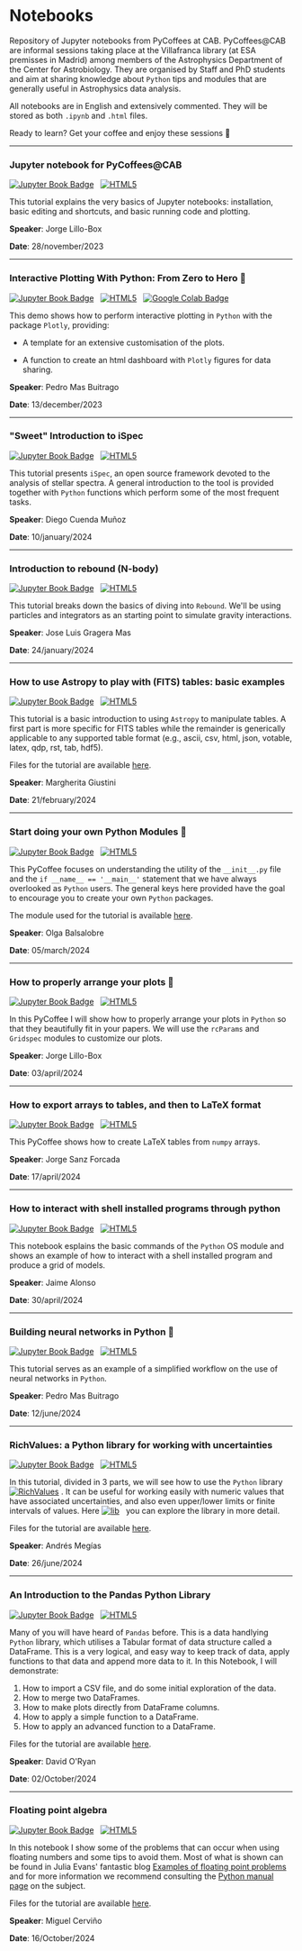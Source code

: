 # Notebooks
Repository of Jupyter notebooks from PyCoffees at CAB. PyCoffees@CAB are informal sessions taking place at the Villafranca library (at ESA premisses in Madrid) among members of the Astrophysics Department of the Center for Astrobiology. They are organised by Staff and PhD students and aim at sharing knowledge about `Python` tips and modules that are generally useful in Astrophysics data analysis.

All notebooks are in English and extensively commented. They will be stored as both `.ipynb` and `.html` files. 

Ready to learn? Get your coffee and enjoy these sessions 👋

***
### Jupyter notebook for PyCoffees@CAB
[![Jupyter Book Badge](https://jupyterbook.org/badge.svg)](notebooks/2023_11_29__IntroJupyter_JorgeLilloBox.ipynb) &nbsp; [![HTML5](https://img.shields.io/badge/HTML5-white?style=flat-square&logo=html5&logoColor=white&color=%23E34F26
)](notebooks/html/2023_11_29__IntroJupyter_JorgeLilloBox.html)

This tutorial explains the very basics of Jupyter notebooks: installation, basic editing and shortcuts, and basic running code and plotting.

**Speaker**: Jorge Lillo-Box

**Date**: 28/november/2023

***
### Interactive Plotting With Python: From Zero to Hero 🚀
[![Jupyter Book Badge](https://jupyterbook.org/badge.svg)](notebooks/2023_12_13_interactive_viz_PedroMas.ipynb) &nbsp; [![HTML5](https://img.shields.io/badge/HTML5-white?style=flat-square&logo=html5&logoColor=white&color=%23E34F26
)](notebooks/html/2023_12_13_interactive_viz_PedroMas.html) &nbsp; [![Google Colab Badge](https://colab.research.google.com/assets/colab-badge.svg)](https://colab.research.google.com/drive/1t9h-FtFG8ryJ0BsHxkqQRkH3zWc_y_q5?usp=sharing)

This demo shows how to perform interactive plotting in `Python` with the package `Plotly`, providing:

- A template for an extensive customisation of the plots.

- A function to create an html dashboard with `Plotly` figures for data sharing.

**Speaker**: Pedro Mas Buitrago

**Date**: 13/december/2023

***
### "Sweet" Introduction to iSpec
[![Jupyter Book Badge](https://jupyterbook.org/badge.svg)](notebooks/2024_01_10_intro_iSpec_DiegoCuenda.ipynb) &nbsp; [![HTML5](https://img.shields.io/badge/HTML5-white?style=flat-square&logo=html5&logoColor=white&color=%23E34F26
)](notebooks/html/2024_01_10_intro_iSpec_DiegoCuenda.html)

This tutorial presents `iSpec`, an open source framework devoted to the analysis of stellar spectra. A general introduction to the tool is provided together with `Python` functions which perform some of the most frequent tasks.

**Speaker**: Diego Cuenda Muñoz

**Date**: 10/january/2024

***
### Introduction to rebound (N-body)
[![Jupyter Book Badge](https://jupyterbook.org/badge.svg)](notebooks/2024_01_24_REBOUND_JoseLuisGrageraMas.ipynb) &nbsp; [![HTML5](https://img.shields.io/badge/HTML5-white?style=flat-square&logo=html5&logoColor=white&color=%23E34F26
)](notebooks/html/2024_01_24_REBOUND_JoseLuisGrageraMas.html)

This tutorial breaks down the basics of diving into `Rebound`. We'll be using particles and integrators as an starting point to simulate gravity interactions.

**Speaker**: Jose Luis Gragera Mas

**Date**: 24/january/2024

***
### How to use Astropy to play with (FITS) tables: basic examples
[![Jupyter Book Badge](https://jupyterbook.org/badge.svg)](https://github.com/PyCoffees/notebooks/blob/main/notebooks/2024_02_21_astropytables_MargheritaGiustini.ipynb) &nbsp; [![HTML5](https://img.shields.io/badge/HTML5-white?style=flat-square&logo=html5&logoColor=white&color=%23E34F26
)](notebooks/html/2024_02_21_astropytables_MargheritaGiustini.html)

This tutorial is a basic introduction to using `Astropy` to manipulate tables. A first part is more specific for FITS tables while the remainder is generically applicable to any supported table format (e.g., ascii, csv, html, json, votable, latex, qdp, rst, tab, hdf5).

Files for the tutorial are available [here](https://github.com/PyCoffees/notebooks/tree/main/notebooks/files/2024_02_21_astropytables_MargheritaGiustini).

**Speaker**: Margherita Giustini

**Date**: 21/february/2024

***
### Start doing your own Python Modules 💫
[![Jupyter Book Badge](https://jupyterbook.org/badge.svg)](https://github.com/PyCoffees/notebooks/blob/main/notebooks/2024_03_06_creating_modules_OlgaBalsalobre.ipynb) &nbsp; [![HTML5](https://img.shields.io/badge/HTML5-white?style=flat-square&logo=html5&logoColor=white&color=%23E34F26
)](https://github.com/PyCoffees/notebooks/blob/main/notebooks/html/2024_03_06_creating_modules_OlgaBalsalobre.html)

This PyCoffee focuses on understanding the utility of the `__init__.py` file and the `if __name__ == '__main__'` statement that we have always overlooked as `Python` users. The general keys here provided have the goal to encourage you to create your own `Python` packages.

The module used for the tutorial is available [here](https://github.com/PyCoffees/notebooks/tree/main/notebooks/files/2024_03_06_creating_modules_OlgaBalsalobre).

**Speaker**: Olga Balsalobre

**Date**: 05/march/2024

***
### How to properly arrange your plots 💫
[![Jupyter Book Badge](https://jupyterbook.org/badge.svg)](https://github.com/PyCoffees/notebooks/blob/main/notebooks/2024_04_03_Gridspec_JorgeLilloBox.ipynb) &nbsp; [![HTML5](https://img.shields.io/badge/HTML5-white?style=flat-square&logo=html5&logoColor=white&color=%23E34F26
)](https://github.com/PyCoffees/notebooks/blob/main/notebooks/html/2024_04_03_Gridspec_JorgeLilloBox.html)

In this PyCoffee I will show how to properly arrange your plots in `Python` so that they beautifully fit in your papers. We will use the `rcParams` and `Gridspec` modules to customize our plots. 

**Speaker**: Jorge Lillo-Box

**Date**: 03/april/2024

***
### How to export arrays to tables, and then to LaTeX format
[![Jupyter Book Badge](https://jupyterbook.org/badge.svg)](https://github.com/PyCoffees/notebooks/blob/main/notebooks/2024_04_17_exporTeXtables_JorgeSanz.ipynb) &nbsp; [![HTML5](https://img.shields.io/badge/HTML5-white?style=flat-square&logo=html5&logoColor=white&color=%23E34F26
)](https://github.com/PyCoffees/notebooks/blob/main/notebooks/html/2024_04_17_exporTeXtables_JorgeSanz.html)

This PyCoffee shows how to create LaTeX tables from `numpy` arrays.

**Speaker**: Jorge Sanz Forcada

**Date**: 17/april/2024

***
### How to interact with shell installed programs through python
[![Jupyter Book Badge](https://jupyterbook.org/badge.svg)](https://github.com/PyCoffees/notebooks/blob/main/notebooks/2024_04_30_system_JaimeALonso.ipynb) &nbsp; [![HTML5](https://img.shields.io/badge/HTML5-white?style=flat-square&logo=html5&logoColor=white&color=%23E34F26
)](https://github.com/PyCoffees/notebooks/blob/main/notebooks/html/2024_04_30_system_JaimeALonso.html)

This notebook esplains the basic commands of the `Python` OS module and shows an example of how to interact with a shell installed program and produce a grid of models.

**Speaker**: Jaime Alonso

**Date**: 30/april/2024

***
### Building neural networks in Python 🚀
[![Jupyter Book Badge](https://jupyterbook.org/badge.svg)](https://github.com/PyCoffees/notebooks/blob/main/notebooks/2024_06_12_neural_networks_PedroMas.ipynb) &nbsp; [![HTML5](https://img.shields.io/badge/HTML5-white?style=flat-square&logo=html5&logoColor=white&color=%23E34F26
)](https://github.com/PyCoffees/notebooks/blob/main/notebooks/html/2024_06_12_neural_networks_PedroMas.html)

This tutorial serves as an example of a simplified workflow on the use of neural networks in `Python`.

**Speaker**: Pedro Mas Buitrago

**Date**: 12/june/2024

***
### RichValues: a Python library for working with uncertainties
[![Jupyter Book Badge](https://jupyterbook.org/badge.svg)](https://github.com/PyCoffees/notebooks/blob/main/notebooks/2024_06_26_richvalues_AndresMegias.ipynb) &nbsp; [![HTML5](https://img.shields.io/badge/HTML5-white?style=flat-square&logo=html5&logoColor=white&color=%23E34F26
)](https://github.com/PyCoffees/notebooks/blob/main/notebooks/html/2024_06_26_richvalues_AndresMegias.html)

In this tutorial, divided in 3 parts, we will see how to use the `Python` library [![RichValues](https://img.shields.io/pypi/v/richvalues?label=richvalues)](https://pypi.org/project/richvalues/) . It can be useful for working easily with numeric values that have associated uncertainties, and also even upper/lower limits or finite intervals of values. Here [![lib](https://img.shields.io/badge/richvalues-white?style=flat&logo=github&labelColor=black)](https://github.com/andresmegias/richvalues) &nbsp; you can explore the library in more detail.

Files for the tutorial are available [here](https://github.com/PyCoffees/notebooks/tree/main/notebooks/files/2024_06_26_richvalues_AndresMegias).

**Speaker**: Andrés Megías

**Date**: 26/june/2024

***
### An Introduction to the Pandas Python Library
[![Jupyter Book Badge](https://jupyterbook.org/badge.svg)](https://github.com/PyCoffees/notebooks/blob/main/notebooks/2024_10_02_IntroPandas_DavidORyan.ipynb) &nbsp; [![HTML5](https://img.shields.io/badge/HTML5-white?style=flat-square&logo=html5&logoColor=white&color=%23E34F26
)](https://github.com/PyCoffees/notebooks/blob/main/notebooks/html/2024_10_02_IntroPandas_DavidORyan.html)

Many of you will have heard of `Pandas` before. This is a data handlying `Python` library, which utilises a Tabular format of data structure called a DataFrame. This is a very logical, and easy way to keep track of data, apply functions to that data and append more data to it. In this Notebook, I will demonstrate:

1. How to import a CSV file, and do some initial exploration of the data.
2. How to merge two DataFrames.
3. How to make plots directly from DataFrame columns.
4. How to apply a simple function to a DataFrame.
5. How to apply an advanced function to a DataFrame.

Files for the tutorial are available [here](https://github.com/PyCoffees/notebooks/tree/main/notebooks/files/2024_10_02_IntroPandas_DavidORyan).

**Speaker**: David O'Ryan

**Date**: 02/October/2024

***
### Floating point algebra
[![Jupyter Book Badge](https://jupyterbook.org/badge.svg)](https://github.com/PyCoffees/notebooks/blob/main/notebooks/2024_10_16_Coma_Flotante_MiguelCerviño.ipynb) &nbsp; [![HTML5](https://img.shields.io/badge/HTML5-white?style=flat-square&logo=html5&logoColor=white&color=%23E34F26
)](https://github.com/PyCoffees/notebooks/blob/main/notebooks/html/2024_10_16_Coma_Flotante_MiguelCerviño.html)

In this notebook I show some of the problems that can occur when using floating numbers and some tips to avoid them. Most of what is shown can be found in Julia Evans' fantastic blog [Examples of floating point problems](https://jvns.ca/blog/2023/01/13/examples-of-floating-point-problems/) and for more information we recommend consulting the [Python manual page](https://docs.python.org/3/tutorial/floatingpoint.html) on the subject.

Files for the tutorial are available [here](https://github.com/PyCoffees/notebooks/tree/main/notebooks/files/2024_10_16_Coma_Flotante_MiguelCerviño).

**Speaker**: Miguel Cerviño

**Date**: 16/October/2024







